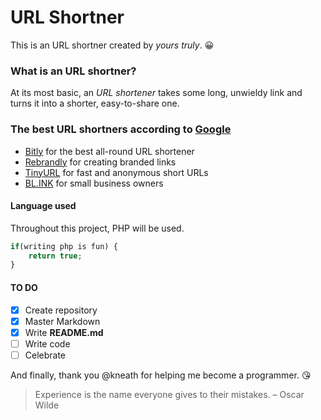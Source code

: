# URL Shortner
This is an URL shortner created by *yours truly*. :grinning:

### What is an URL shortner?
At its most basic, an *URL shortener* takes some long, unwieldy link and turns it into a shorter, easy-to-share one.

### The best URL shortners according to [Google](http://google.com)
- [Bitly](https://zapier.com/blog/best-url-shorteners/#bitly) for the best all-round URL shortener
- [Rebrandly](https://zapier.com/blog/best-url-shorteners/#rebrandly) for creating branded links
- [TinyURL](https://zapier.com/blog/best-url-shorteners/#tinyurl) for fast and anonymous short URLs
- [BL.INK](https://zapier.com/blog/best-url-shorteners/#blink) for small business owners

#### Language used
Throughout this project, PHP will be used.
```php
if(writing php is fun) {
    return true;
}
```

#### TO DO
- [x] Create repository
- [x] Master Markdown
- [x] Write **README.md**
- [ ] Write code
- [ ] Celebrate

And finally, thank you @kneath for helping me become a programmer. :kissing_heart:

>Experience is the name everyone gives to their mistakes.
> – Oscar Wilde
